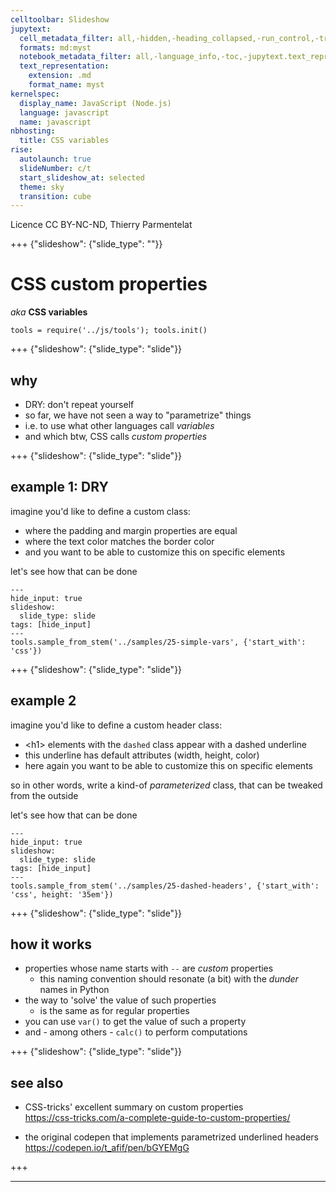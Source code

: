 ```yaml
---
celltoolbar: Slideshow
jupytext:
  cell_metadata_filter: all,-hidden,-heading_collapsed,-run_control,-trusted
  formats: md:myst
  notebook_metadata_filter: all,-language_info,-toc,-jupytext.text_representation.jupytext_version,-jupytext.text_representation.format_version
  text_representation:
    extension: .md
    format_name: myst
kernelspec:
  display_name: JavaScript (Node.js)
  language: javascript
  name: javascript
nbhosting:
  title: CSS variables
rise:
  autolaunch: true
  slideNumber: c/t
  start_slideshow_at: selected
  theme: sky
  transition: cube
---
```


Licence CC BY-NC-ND, Thierry Parmentelat

+++ {"slideshow": {"slide_type": ""}}

# CSS custom properties 

*aka* **CSS variables**

```{code-cell}
tools = require('../js/tools'); tools.init()
```

+++ {"slideshow": {"slide_type": "slide"}}

## why

* DRY: don't repeat yourself
* so far, we have not seen a way to "parametrize" things
* i.e. to use what other languages call *variables*
* and which btw, CSS calls *custom properties*

+++ {"slideshow": {"slide_type": "slide"}}

## example 1: DRY

imagine you'd like to define a custom class:

* where the padding and margin properties are equal
* where the text color matches the border color
* and you want to be able to customize this on specific elements

let's see how that can be done

```{code-cell}
---
hide_input: true
slideshow:
  slide_type: slide
tags: [hide_input]
---
tools.sample_from_stem('../samples/25-simple-vars', {'start_with': 'css'})
```

+++ {"slideshow": {"slide_type": "slide"}}

## example 2

imagine you'd like to define a custom header class:

* &lt;h1&gt; elements with the `dashed` class appear with a dashed underline
* this underline has default attributes (width, height, color)
* here again you want to be able to customize this on specific elements

so in other words, write a kind-of *parameterized* class, that can be tweaked from the outside  

let's see how that can be done

```{code-cell}
---
hide_input: true
slideshow:
  slide_type: slide
tags: [hide_input]
---
tools.sample_from_stem('../samples/25-dashed-headers', {'start_with': 'css', height: '35em'})
```

+++ {"slideshow": {"slide_type": "slide"}}

## how it works

* properties whose name starts with `--` are *custom* properties
  * this naming convention should resonate (a bit) with the *dunder* names in Python
* the way to 'solve' the value of such properties  
  * is the same as for regular properties
* you can use `var()` to get the value of such a property
* and - among others - `calc()` to perform computations

+++ {"slideshow": {"slide_type": "slide"}}

## see also

* CSS-tricks' excellent summary on custom properties  
  <https://css-tricks.com/a-complete-guide-to-custom-properties/>

* the original codepen that implements parametrized underlined headers  
  <https://codepen.io/t_afif/pen/bGYEMgG>

+++

****

